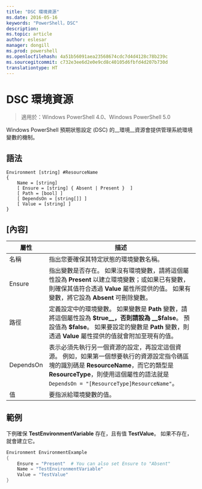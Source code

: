 ```yaml
---
title: "DSC 環境資源"
ms.date: 2016-05-16
keywords: "PowerShell，DSC"
description: 
ms.topic: article
author: eslesar
manager: dongill
ms.prod: powershell
ms.openlocfilehash: 4a51b56091aea23568674cdc7d4d4128c78b239c
ms.sourcegitcommit: c732e3ee6d2e0e9cd8c40105d6fbfd4d207b730d
translationtype: HT
---
```

# <a name="dsc-environment-resource"></a>DSC 環境資源

> 適用於：Windows PowerShell 4.0、Windows PowerShell 5.0

Windows PowerShell 預期狀態設定 (DSC) 的__環境__資源會提供管理系統環境變數的機制。

## <a name="syntax"></a>語法
``` mof
Environment [string] #ResourceName
{
    Name = [string]
    [ Ensure = [string] { Absent | Present }  ]
    [ Path = [bool] ]
    [ DependsOn = [string[]] ]
    [ Value = [string] ]
}
```

## <a name="properties"></a>[內容]

|  屬性  |  描述   | 
|---|---| 
| 名稱| 指出您要確保其特定狀態的環境變數名稱。| 
| Ensure| 指出變數是否存在。 如果沒有環境變數，請將這個屬性設為 __Present__ 以建立環境變數；或如果已有變數，則確保其值符合透過 __Value__ 屬性所提供的值。 如果有變數，將它設為 __Absent__ 可刪除變數。| 
| 路徑| 定義設定中的環境變數。 如果變數是 __Path__ 變數，請將這個屬性設為 __$true__，否則請設為 __$false__。 預設值為 __$false__。 如果要設定的變數是 __Path__ 變數，則透過 __Value__ 屬性提供的值就會附加至現有的值。| 
| DependsOn | 表示必須先執行另一個資源的設定，再設定這個資源。 例如，如果第一個想要執行的資源設定指令碼區塊的識別碼是 __ResourceName__，而它的類型是 __ResourceType__，則使用這個屬性的語法就是 `DependsOn = "[ResourceType]ResourceName"`。| 
| 值| 要指派給環境變數的值。| 

## <a name="example"></a>範例

下例確保 __TestEnvironmentVariable__ 存在，且有值 __TestValue__。 如果不存在，就會建立它。

```powershell
Environment EnvironmentExample
{
    Ensure = "Present"  # You can also set Ensure to "Absent"
    Name = "TestEnvironmentVariable"
    Value = "TestValue"
}
```

